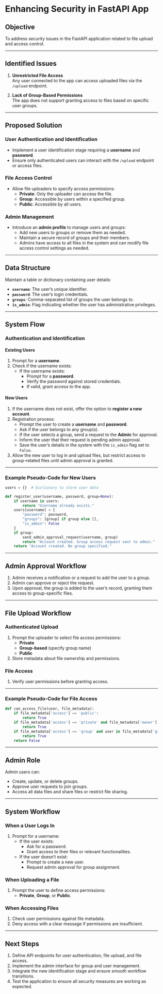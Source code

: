 # **Enhancing Security in FastAPI App**

## **Objective**
To address security issues in the FastAPI application related to file upload and access control.

---

## **Identified Issues**
1. **Unrestricted File Access**  
   Any user connected to the app can access uploaded files via the `/upload` endpoint.

2. **Lack of Group-Based Permissions**  
   The app does not support granting access to files based on specific user groups.

---

## **Proposed Solution**

### **User Authentication and Identification**
- Implement a user identification stage requiring a **username** and **password**.
- Ensure only authenticated users can interact with the `/upload` endpoint or access files.

### **File Access Control**
- Allow file uploaders to specify access permissions:
  - **Private**: Only the uploader can access the file.
  - **Group**: Accessible by users within a specified group.
  - **Public**: Accessible by all users.

### **Admin Management**
- Introduce an **admin profile** to manage users and groups:
  - Add new users to groups or remove them as needed.
  - Maintain a secure record of groups and their members.
  - Admins have access to all files in the system and can modify file access control settings as needed.

---

## **Data Structure**
Maintain a table or dictionary containing user details:
- **`username`**: The user’s unique identifier.
- **`password`**: The user’s login credentials.
- **`groups`**: Comma-separated list of groups the user belongs to.
- **`is_admin`**: Flag indicating whether the user has administrative privileges.

---

## **System Flow**

### **Authentication and Identification**

#### **Existing Users**
1. Prompt for a **username**.
2. Check if the username exists:
   - If the username exists:
     - Prompt for a **password**.
     - Verify the password against stored credentials.
     - If valid, grant access to the app.

#### **New Users**
1. If the username does not exist, offer the option to **register a new account**.
2. Registration process:
   - Prompt the user to create a **username** and **password**.
   - Ask if the user belongs to any group(s).
   - If the user selects a group, send a request to the **Admin** for approval.
   - Inform the user that their request is pending admin approval.
   - Save the user’s details in the system with the `is_admin` flag set to `False`.
3. Allow the new user to log in and upload files, but restrict access to group-related files until admin approval is granted.

---

### **Example Pseudo-Code for New Users**

```python
users = {}  # Dictionary to store user data

def register_user(username, password, group=None):
    if username in users:
        return "Username already exists."
    users[username] = {
        "password": password,
        "groups": [group] if group else [],
        "is_admin": False
    }
    if group:
        send_admin_approval_request(username, group)
        return "Account created. Group access request sent to admin."
    return "Account created. No group specified."
```

---

## **Admin Approval Workflow**
1. Admin receives a notification or a request to add the user to a group.
2. Admin can approve or reject the request.
3. Upon approval, the group is added to the user’s record, granting them access to group-specific files.

---

## **File Upload Workflow**

### **Authenticated Upload**
1. Prompt the uploader to select file access permissions:
   - **Private**
   - **Group-based** (specify group name)
   - **Public**
2. Store metadata about file ownership and permissions.

### **File Access**
1. Verify user permissions before granting access.

---

### **Example Pseudo-Code for File Access**

```python
def can_access_file(user, file_metadata):
    if file_metadata['access'] == 'public':
        return True
    if file_metadata['access'] == 'private' and file_metadata['owner'] == user:
        return True
    if file_metadata['access'] == 'group' and user in file_metadata['groups']:
        return True
    return False
```

---

## **Admin Role**
Admin users can:
- Create, update, or delete groups.
- Approve user requests to join groups.
- Access all data files and share files or restrict file sharing.

---

## **System Workflow**

### **When a User Logs In**
1. Prompt for a username:
   - If the user exists:
     - Ask for a password.
     - Grant access to their files or relevant functionalities.
   - If the user doesn’t exist:
     - Prompt to create a new user.
     - Request admin approval for group assignment.

### **When Uploading a File**
1. Prompt the user to define access permissions:
   - **Private**, **Group**, or **Public**.

### **When Accessing Files**
1. Check user permissions against file metadata.
2. Deny access with a clear message if permissions are insufficient.

---

## **Next Steps**
1. Define API endpoints for user authentication, file upload, and file access.
2. Implement the admin interface for group and user management.
3. Integrate the new identification stage and ensure smooth workflow transitions.
4. Test the application to ensure all security measures are working as expected.
